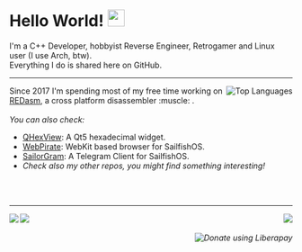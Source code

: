 <h1>Hello World! <img src="https://raw.githubusercontent.com/MartinHeinz/MartinHeinz/master/wave.gif" width="30px"></h1>
I'm a C++ Developer, hobbyist Reverse Engineer, Retrogamer and Linux user (I use Arch, btw).<br>
Everything I do is shared here on GitHub.<br>
<hr>
<a href="https://github.com/anuraghazra/github-readme-stats">
  <img align="right" src="https://github-readme-stats.vercel.app/api/top-langs/?username=dax89" alt="Top Languages">
</a>
<p align="left">
Since 2017 I'm spending most of my free time working on <a href="https://github.com/REDasmOrg/REDasm/tree/master">REDasm</a>, a cross platform disassembler :muscle: .<br>
<br>
<i>You can also check:</i>
<ul>
<li><a href="https://github.com/Dax89/QHexView">QHexView</a>: A Qt5 hexadecimal widget.</li>
<li><a href="https://github.com/Dax89/WebPirate">WebPirate</a>: WebKit based browser for SailfishOS.</li>
<li><a href="https://github.com/QtGram/harbour-sailorgram">SailorGram</a>: A Telegram Client for SailfishOS.</li>
<li><i>Check also my other repos, you might find something interesting!</li>
</ul>
<br>
<br>
<hr>
<p>
<a href="https://twitter.com/dax89"><img align="left" src="http://i.imgur.com/tXSoThF.png"></a>
<a href="https://twitter.com/dax89"><img align="left" src="http://i.imgur.com/tXSoThF.png"></a>
<a href="https://ko-fi.com/K3K12VGAP"><img align="right" src="https://www.ko-fi.com/img/githubbutton_sm.svg"></a><br><br>
<a href="https://liberapay.com/Dax89/donate"><img align="right" alt="Donate using Liberapay" src="https://liberapay.com/assets/widgets/donate.svg"></a>
</p>
